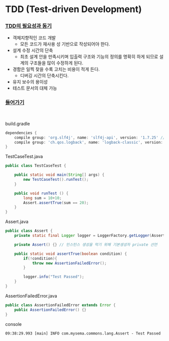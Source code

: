 # TDD (Test-driven Development)

### <ins>TDD의 필요성과 동기</ins>
* 객체지향적인 코드 개발
  * 모든 코드가 재사용 성 기반으로 작성되어야 한다.
* 설계 수정 시간의 단축
  * 최초 설계 안을 만족시키며 입출력 구조와 기능의 정의를 명확히 하게 되므로 설계의 구조들을 많이 수정하게 된다.
* 경함은 일찍 찾을 수록 고치는 비용이 적게 든다.
  * 디버깅 시간의 단축시킨다.
* 유지 보수의 용이성
* 테스트 문서의 대체 가능


### <ins>들어가기</ins>
<br>

build.gradle
```gradle
dependencies {
    compile group: 'org.slf4j', name: 'slf4j-api', version: '1.7.25' // log를 위해 slf4j 추가
    compile group: 'ch.qos.logback', name: 'logback-classic', version: '1.2.3' // log를 위해 logback 추가
}
```

TestCaseTest.java
```java
public class TestCaseTest {

    public static void main(String[] args) {
        new TestCaseTest().runTest();
    }

    public void runTest () {
        long sum = 10+10;
        Assert.assertTrue(sum == 20);
    }
}
```

Assert.java
```java
public class Assert {
    private static final Logger logger = LoggerFactory.getLogger(Assert.class);

    private Assert() {} // 인스턴스 생성을 막기 위해 기본생성자 private 선언

    public static void assertTrue(boolean condition) {
        if(!condition){
            throw new AssertionFailedError();
        }

        logger.info("Test Passed");
    }
}
```

AssertionFailedError.java
```java
public class AssertionFailedError extends Error {
    public AssertionFailedError() {}
}
```

console
```shell   
09:38:29.993 [main] INFO com.mysema.commons.lang.Assert - Test Passed
```